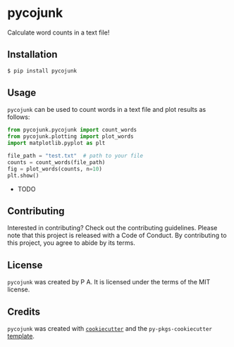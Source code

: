 # pycojunk

Calculate word counts in a text file!

## Installation

```bash
$ pip install pycojunk
```

## Usage
`pycojunk` can be used to count words in a text file and plot results
as follows:

```python
from pycojunk.pycojunk import count_words
from pycojunk.plotting import plot_words
import matplotlib.pyplot as plt

file_path = "test.txt"  # path to your file
counts = count_words(file_path)
fig = plot_words(counts, n=10)
plt.show()
```



- TODO

## Contributing

Interested in contributing? Check out the contributing guidelines. Please note that this project is released with a Code of Conduct. By contributing to this project, you agree to abide by its terms.

## License

`pycojunk` was created by P A. It is licensed under the terms of the MIT license.

## Credits

`pycojunk` was created with [`cookiecutter`](https://cookiecutter.readthedocs.io/en/latest/) and the `py-pkgs-cookiecutter` [template](https://github.com/py-pkgs/py-pkgs-cookiecutter).
